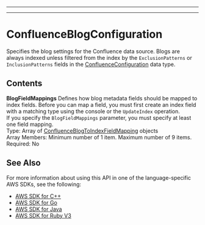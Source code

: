 --------

--------

# ConfluenceBlogConfiguration<a name="API_ConfluenceBlogConfiguration"></a>

Specifies the blog settings for the Confluence data source\. Blogs are always indexed unless filtered from the index by the `ExclusionPatterns` or `InclusionPatterns` fields in the [ConfluenceConfiguration](API_ConfluenceConfiguration.md) data type\.

## Contents<a name="API_ConfluenceBlogConfiguration_Contents"></a>

 **BlogFieldMappings**   <a name="Kendra-Type-ConfluenceBlogConfiguration-BlogFieldMappings"></a>
Defines how blog metadata fields should be mapped to index fields\. Before you can map a field, you must first create an index field with a matching type using the console or the `UpdateIndex` operation\.  
If you specify the `BlogFieldMappings` parameter, you must specify at least one field mapping\.  
Type: Array of [ConfluenceBlogToIndexFieldMapping](API_ConfluenceBlogToIndexFieldMapping.md) objects  
Array Members: Minimum number of 1 item\. Maximum number of 9 items\.  
Required: No

## See Also<a name="API_ConfluenceBlogConfiguration_SeeAlso"></a>

For more information about using this API in one of the language\-specific AWS SDKs, see the following:
+  [AWS SDK for C\+\+](https://docs.aws.amazon.com/goto/SdkForCpp/kendra-2019-02-03/ConfluenceBlogConfiguration) 
+  [AWS SDK for Go](https://docs.aws.amazon.com/goto/SdkForGoV1/kendra-2019-02-03/ConfluenceBlogConfiguration) 
+  [AWS SDK for Java](https://docs.aws.amazon.com/goto/SdkForJava/kendra-2019-02-03/ConfluenceBlogConfiguration) 
+  [AWS SDK for Ruby V3](https://docs.aws.amazon.com/goto/SdkForRubyV3/kendra-2019-02-03/ConfluenceBlogConfiguration) 